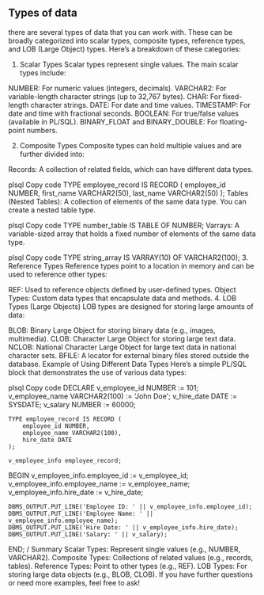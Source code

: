 
## Types of data


there are several types of data that you can work with. These can be broadly categorized into scalar types, composite types, reference types, and LOB (Large Object) types. Here’s a breakdown of these categories:

1. Scalar Types
Scalar types represent single values. The main scalar types include:

NUMBER: For numeric values (integers, decimals).
VARCHAR2: For variable-length character strings (up to 32,767 bytes).
CHAR: For fixed-length character strings.
DATE: For date and time values.
TIMESTAMP: For date and time with fractional seconds.
BOOLEAN: For true/false values (available in PL/SQL).
BINARY_FLOAT and BINARY_DOUBLE: For floating-point numbers.

2. Composite Types
Composite types can hold multiple values and are further divided into:

Records: A collection of related fields, which can have different data types.

plsql
Copy code
TYPE employee_record IS RECORD (
    employee_id NUMBER,
    first_name VARCHAR2(50),
    last_name VARCHAR2(50)
);
Tables (Nested Tables): A collection of elements of the same data type. You can create a nested table type.

plsql
Copy code
TYPE number_table IS TABLE OF NUMBER;
Varrays: A variable-sized array that holds a fixed number of elements of the same data type.

plsql
Copy code
TYPE string_array IS VARRAY(10) OF VARCHAR2(100);
3. Reference Types
Reference types point to a location in memory and can be used to reference other types:

REF: Used to reference objects defined by user-defined types.
Object Types: Custom data types that encapsulate data and methods.
4. LOB Types (Large Objects)
LOB types are designed for storing large amounts of data:

BLOB: Binary Large Object for storing binary data (e.g., images, multimedia).
CLOB: Character Large Object for storing large text data.
NCLOB: National Character Large Object for large text data in national character sets.
BFILE: A locator for external binary files stored outside the database.
Example of Using Different Data Types
Here’s a simple PL/SQL block that demonstrates the use of various data types:

plsql
Copy code
DECLARE
    v_employee_id NUMBER := 101;
    v_employee_name VARCHAR2(100) := 'John Doe';
    v_hire_date DATE := SYSDATE;
    v_salary NUMBER := 60000;
    
    TYPE employee_record IS RECORD (
        employee_id NUMBER,
        employee_name VARCHAR2(100),
        hire_date DATE
    );

    v_employee_info employee_record;
BEGIN
    v_employee_info.employee_id := v_employee_id;
    v_employee_info.employee_name := v_employee_name;
    v_employee_info.hire_date := v_hire_date;

    DBMS_OUTPUT.PUT_LINE('Employee ID: ' || v_employee_info.employee_id);
    DBMS_OUTPUT.PUT_LINE('Employee Name: ' || v_employee_info.employee_name);
    DBMS_OUTPUT.PUT_LINE('Hire Date: ' || v_employee_info.hire_date);
    DBMS_OUTPUT.PUT_LINE('Salary: ' || v_salary);
END;
/
Summary
Scalar Types: Represent single values (e.g., NUMBER, VARCHAR2).
Composite Types: Collections of related values (e.g., records, tables).
Reference Types: Point to other types (e.g., REF).
LOB Types: For storing large data objects (e.g., BLOB, CLOB).
If you have further questions or need more examples, feel free to ask!



